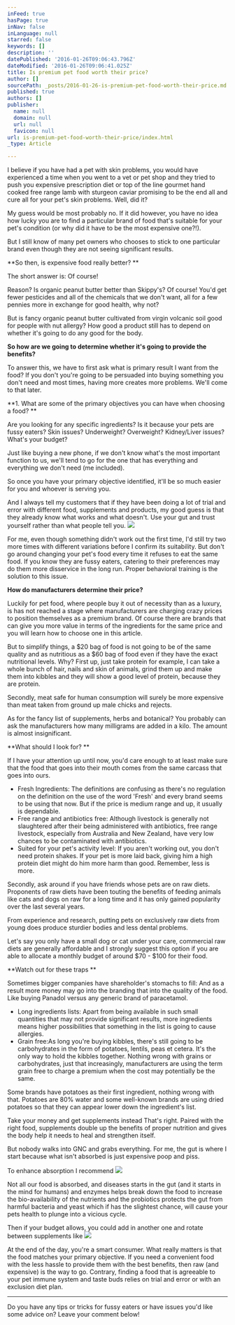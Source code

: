 ```yaml
---
inFeed: true
hasPage: true
inNav: false
inLanguage: null
starred: false
keywords: []
description: ''
datePublished: '2016-01-26T09:06:43.796Z'
dateModified: '2016-01-26T09:06:41.025Z'
title: Is premium pet food worth their price?
author: []
sourcePath: _posts/2016-01-26-is-premium-pet-food-worth-their-price.md
published: true
authors: []
publisher:
  name: null
  domain: null
  url: null
  favicon: null
url: is-premium-pet-food-worth-their-price/index.html
_type: Article

---
```

I believe if you have had a pet with skin problems, you would have experienced a time when you went to a vet or pet shop and they tried to push you expensive prescription diet or top of the line gourmet hand cooked free range lamb with sturgeon caviar promising to be the end all and cure all for your pet's skin problems. Well, did it? 

My guess would be most probably no. If it did however, you have no idea how lucky you are to find a particular brand of food that's suitable for your pet's condition (or why did it have to be the most expensive one?!). 

But I still know of many pet owners who chooses to stick to one particular brand even though they are not seeing significant results. 

**So then, is expensive food really better? **

The short answer is: Of course! 

Reason? Is organic peanut butter better than Skippy's? Of course! You'd get fewer pesticides and all of the chemicals that we don't want, all for a few pennies more in exchange for good health, why not? 

But is fancy organic peanut butter cultivated from virgin volcanic soil good for people with nut allergy? How good a product still has to depend on whether it's going to do any good for the body. 

**So how are we going to determine whether it's going to provide the benefits?**

To answer this, we have to first ask what is primary result I want from the food? If you don't you're going to be persuaded into buying something you don't need and most times, having more creates more problems. We'll come to that later. 

**1\. What are some of the primary objectives you can have when choosing a food? **

Are you looking for any specific ingredients? Is it because your pets are fussy eaters? Skin issues? Underweight? Overweight? Kidney/Liver issues?
What's your budget? 

Just like buying a new phone, if we don't know what's the most important function to us, we'll tend to go for the one that has everything and everything we don't need (me included). 

So once you have your primary objective identified, it'll be so much easier for you and whoever is serving you. 

And I always tell my customers that if they have been doing a lot of trial and error with different food, supplements and products, my good guess is that they already know what works and what doesn't. Use your gut and trust yourself rather than what people tell you. ![](https://the-grid-user-content.s3-us-west-2.amazonaws.com/53291da2-8094-4aea-a711-646f47f83562.jpg)

For me, even though something didn't work out the first time, I'd still try two more times with different variations before I confirm its suitability.
But don't go around changing your pet's food every time it refuses to eat the same food. If you know they are fussy eaters, catering to their preferences may do them more disservice in the long run. Proper behavioral training is the solution to this issue. 

**How do manufacturers determine their price?**

Luckily for pet food, where people buy it out of necessity than as a luxury, is has not reached a stage where manufacturers are charging crazy prices to position themselves as a premium brand. Of course there are brands that can give you more value in terms of the ingredients for the same price and you will learn how to choose one in this article. 

But to simplify things, a $20 bag of food is not going to be of the same quality and as nutritious as a $60 bag of food even if they have the exact nutritional levels.
Why? First up, just take protein for example, I can take a whole bunch of hair, nails and skin of animals, grind them up and make them into kibbles and they will show a good level of protein, because they are protein. 

Secondly, meat safe for human consumption will surely be more expensive than meat taken from ground up male chicks and rejects. 

As for the fancy list of supplements, herbs and botanical? You probably can ask the manufacturers how many milligrams are added in a kilo. The amount is almost insignificant. 

**What should I look for? **

If I have your attention up until now, you'd care enough to at least make sure that the food that goes into their mouth comes from the same carcass that goes into ours. 

* Fresh Ingredients: The definitions are confusing as there's no regulation on the definition on the use of the word 'Fresh' and every brand seems to be using that now. But if the price is medium range and up, it usually is dependable. 
* Free range and antibiotics free: Although livestock is generally not slaughtered after their being administered with antibiotics, free range livestock, especially from Australia and New Zealand, have very low chances to be contaminated with antibiotics. 
* Suited for your pet's activity level: If you aren't working out, you don't need protein shakes. If your pet is more laid back, giving him a high protein diet might do him more harm than good. Remember, less is more.

Secondly, ask around if you have friends whose pets are on raw diets.
Proponents of raw diets have been touting the benefits of feeding animals like cats and dogs on raw for a long time and it has only gained popularity over the last several years. 

From experience and research, putting pets on exclusively raw diets from young does produce sturdier bodies and less dental problems. 

Let's say you only have a small dog or cat under your care, commercial raw diets are generally affordable and I strongly suggest this option if you are able to allocate a monthly budget of around $70 - $100 for their food. 

**Watch out for these traps **

Sometimes bigger companies have shareholder's stomachs to fill: And as a result more money may go into the branding that into the quality of the food. Like buying Panadol versus any generic brand of paracetamol. 

* Long ingredients lists: Apart from being available in such small quantities that may not provide significant results, more ingredients means higher possibilities that something in the list is going to cause allergies. 
* Grain free:As long you're buying kibbles, there's still going to be carbohydrates in the form of potatoes, lentils, peas et cetera. It's the only way to hold the kibbles together. Nothing wrong with grains or carbohydrates, just that increasingly, manufacturers are using the term grain free to charge a premium when the cost may potentially be the same.

Some brands have potatoes as their first ingredient, nothing wrong with that. Potatoes are 80% water and some well-known brands are using dried potatoes so that they can appear lower down the ingredient's list. 

Take your money and get supplements instead
That's right. Paired with the right food, supplements double up the benefits of proper nutrition and gives the body help it needs to heal and strengthen itself. 

But nobody walks into GNC and grabs everything. For me, the gut is where I start because what isn't absorbed is just expensive poop and piss. 

To enhance absorption I recommend ![](http://ir-na.amazon-adsystem.com/e/ir?t=monadist-20&l=as2&o=1&a=B002RNZDYG)

Not all our food is absorbed, and diseases starts in the gut (and it starts in the mind for humans) and enzymes helps break down the food to increase the bio-availability of the nutrients and the probiotics protects the gut from harmful bacteria and yeast which if has the slightest chance, will cause your pets health to plunge into a vicious cycle.

Then if your budget allows, you could add in another one and rotate between supplements like ![](http://ir-na.amazon-adsystem.com/e/ir?t=monadist-20&l=as2&o=1&a=B004HIQ9CY)

At the end of the day, you're a smart consumer. What really matters is that the food matches your primary objective. If you need a convenient food with the less hassle to provide them with the best benefits, then raw (and expensive) is the way to go. Contrary, finding a food that is agreeable to your pet immune system and taste buds relies on trial and error or with an exclusion diet plan. 

----
Do you have any tips or tricks for fussy eaters or have issues you'd like some advice on? Leave your comment below!